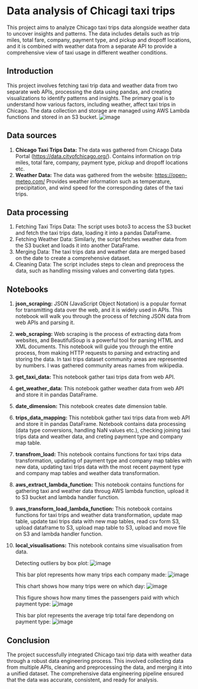 # Data analysis of Chicagi taxi trips
This project aims to analyze Chicago taxi trips data alongside weather data to uncover insights and patterns. The data includes details such as trip miles, total fare, company, payment type, and pickup and dropoff locations, and it is combined with weather data from a separate API to provide a comprehensive view of taxi usage in different weather conditions.

## Introduction
This project involves fetching taxi trip data and weather data from two separate web APIs, processing the data using pandas, and creating visualizations to identify patterns and insights. The primary goal is to understand how various factors, including weather, affect taxi trips in Chicago. The data collection and storage are managed using AWS Lambda functions and stored in an S3 bucket.
![image](https://github.com/user-attachments/assets/eab9d5ad-fa58-4e33-845f-083a0bdd6a7e)


## Data sources
1. __Chicago Taxi Trips Data:__ The data was gathered from Chicago Data Portal (https://data.cityofchicago.org/). Contains information on trip miles, total fare, company, payment type, pickup and dropoff locations etc.
2. __Weather Data:__ The data was gathered from the website: https://open-meteo.com/ Provides weather information such as temperature, precipitation, and wind speed for the corresponding dates of the taxi trips.

## Data processing
1. Fetching Taxi Trips Data: The script uses boto3 to access the S3 bucket and fetch the taxi trips data, loading it into a pandas DataFrame.
2. Fetching Weather Data: Similarly, the script fetches weather data from the S3 bucket and loads it into another DataFrame.
3. Merging Data: The taxi trips data and weather data are merged based on the date to create a comprehensive dataset.
4. Cleaning Data: The script includes steps to clean and preprocess the data, such as handling missing values and converting data types.

## Notebooks
1. __json_scraping:__ JSON (JavaScript Object Notation) is a popular format for transmitting data over the web, and it is widely used in APIs. This notebook will walk you through the process of fetching JSON data from web APIs and parsing it.
2. __web_scraping:__ Web scraping is the process of extracting data from websites, and BeautifulSoup is a powerful tool for parsing HTML and XML documents. This notebook will guide you through the entire process, from making HTTP requests to parsing and extracting and storing the data. In taxi trips dataset community areas are represented by numbers. I was gathered community areas names from wikipedia.
3. __get_taxi_data:__ This notebook gather taxi trips data from web API.
4. __get_weather_data:__ This notebook gather weather data from web API and store it in pandas DataFrame.
5. __date_dimension:__ This notebook creates date dimension table.
6. __trips_data_mapping:__ This notebbok gather taxi trips data from web API and store it in pandas DataFrame. Notebook contains data processing (data type conversions, handling NaN values etc.), checking joining taxi trips data and weather data, and creting payment type and company map table.
7. __transfrom_load:__ This notebook contains functions for taxi trips data transformation, updating of payment type and company map tables with new data, updating taxi trips data with the most recent payment type and company map tables and weather data transformation.
8. __aws_extract_lambda_function:__ This notebook contains functions for gathering taxi and weather data throug AWS lambda function, upload it to S3 bucket and lambda handler function.
9. __aws_transform_load_lambda_function:__ This notebook contains functions for taxi trips and weather data transformation, update map table, update taxi trips data with new map tables, read csv form S3, upload dataframe to S3, upload map table to S3, upload and move file on S3 and lambda handler function.
10. __local_visualisations:__ This notebook contains sime visualisation from data.

    Detecting outliers by box plot:
    ![image](https://github.com/Zsolt-d/Chicago_data_engineering/assets/151520036/c977568e-606d-41b0-8b30-8b3c9b666207)

    This bar plot represents how many trips each company made:
    ![image](https://github.com/Zsolt-d/Chicago_data_engineering/assets/151520036/0224c7ba-4800-445f-8478-3e3abf7f0aa4)

    This chart shows how many trips were on which day:
    ![image](https://github.com/Zsolt-d/Chicago_data_engineering/assets/151520036/6552e677-b78c-4ad9-810e-d8acc8675fef)

    This figure shows how many times the passengers paid with which payment type:
    ![image](https://github.com/Zsolt-d/Chicago_data_engineering/assets/151520036/4516b757-2ab4-45c7-8b17-fe4a0c28aad3)

    This bar plot represents the average trip total fare dependong on payment type:
    ![image](https://github.com/Zsolt-d/Chicago_data_engineering/assets/151520036/b1504b89-40f4-48ac-bd11-cefc016df85b)

## Conclusion
The project successfully integrated Chicago taxi trip data with weather data through a robust data engineering process. This involved collecting data from multiple APIs, cleaning and preprocessing the data, and merging it into a unified dataset. The comprehensive data engineering pipeline ensured that the data was accurate, consistent, and ready for analysis.



    


    

